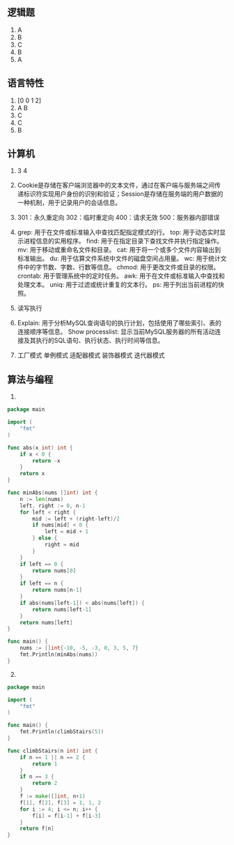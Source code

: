 
## 逻辑题
1.  A
2.  B
3.  C
4.  B
5.  A

## 语言特性
1.  [0 0 1 2]
2.  A B
3.  C
4.  C
5.  B

## 计算机
1.  3  4
2.  
    Cookie是存储在客户端浏览器中的文本文件，通过在客户端与服务端之间传递标识符实现用户身份的识别和验证；Session是存储在服务端的用户数据的一种机制，用于记录用户的会话信息。
3.  
    301：永久重定向
    302：临时重定向
    400：请求无效
    500：服务器内部错误
4. 
    grep: 用于在文件或标准输入中查找匹配指定模式的行。
top: 用于动态实时显示进程信息的实用程序。
find: 用于在指定目录下查找文件并执行指定操作。
mv: 用于移动或重命名文件和目录。
cat: 用于将一个或多个文件内容输出到标准输出。
du: 用于估算文件系统中文件的磁盘空间占用量。
wc: 用于统计文件中的字节数、字数、行数等信息。
chmod: 用于更改文件或目录的权限。
crontab: 用于管理系统中的定时任务。
awk: 用于在文件或标准输入中查找和处理文本。
uniq: 用于过滤或统计重复的文本行。
ps: 用于列出当前进程的快照。
5.  读写执行
6.  
    Explain: 用于分析MySQL查询语句的执行计划，包括使用了哪些索引、表的连接顺序等信息。
   Show processlist: 显示当前MySQL服务器的所有活动连接及其执行的SQL语句、执行状态、执行时间等信息。

7. 
   工厂模式
单例模式
适配器模式
装饰器模式
迭代器模式

## 算法与编程
1. 
```go
package main

import (
    "fmt"
)

func abs(x int) int {
    if x < 0 {
        return -x
    }
    return x
}

func minAbs(nums []int) int {
    n := len(nums)
    left, right := 0, n-1
    for left < right {
        mid := left + (right-left)/2
        if nums[mid] < 0 {
            left = mid + 1
        } else {
            right = mid
        }
    }
    if left == 0 {
        return nums[0]
    }
    if left == n {
        return nums[n-1]
    }
    if abs(nums[left-1]) < abs(nums[left]) {
        return nums[left-1]
    }
    return nums[left]
}

func main() {
    nums := []int{-10, -5, -3, 0, 3, 5, 7}
    fmt.Println(minAbs(nums))
}
```

2. 
```go
package main

import (
    "fmt"
)

func main() {
    fmt.Println(climbStairs(5))
}

func climbStairs(n int) int {
    if n == 1 || n == 2 {
        return 1
    }
    if n == 3 {
        return 2
    }
    f := make([]int, n+1)
    f[1], f[2], f[3] = 1, 1, 2
    for i := 4; i <= n; i++ {
        f[i] = f[i-1] + f[i-3]
    }
    return f[n]
}
```

